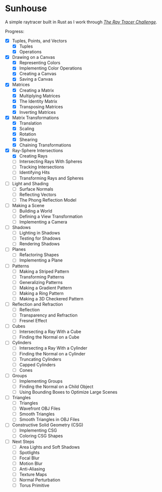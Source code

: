 # Sunhouse

A simple raytracer built in Rust as I work through _[The Ray Tracer Challenge](http://raytracerchallenge.com)_.

Progress:
- [x] Tuples, Points, and Vectors
  - [x] Tuples
  - [x] Operations
- [x] Drawing on a Canvas
  - [x] Representing Colors
  - [x] Implementing Color Operations
  - [x] Creating a Canvas
  - [x] Saving a Canvas
- [x] Matrices
  - [x] Creating a Matrix
  - [x] Multiplying Matrices
  - [x] The Identity Matrix
  - [x] Transposing Matrices
  - [x] Inverting Matrices
- [x] Matrix Transformations
  - [x] Translation
  - [x] Scaling
  - [x] Rotation
  - [x] Shearing
  - [x] Chaining Transformations
- [x] Ray-Sphere Intersections
  - [x] Creating Rays
  - [ ] Intersecting Rays With Spheres
  - [ ] Tracking Intersections
  - [ ] Identifying Hits
  - [ ] Transforming Rays and Spheres
- [ ] Light and Shading
  - [ ] Surface Normals
  - [ ] Reflecting Vectors
  - [ ] The Phong Reflection Model
- [ ] Making a Scene
  - [ ] Building a World
  - [ ] Defining a View Transformation
  - [ ] Implementing a Camera
- [ ] Shadows
  - [ ] Lighting in Shadows
  - [ ] Testing for Shadows
  - [ ] Rendering Shadows
- [ ] Planes
  - [ ] Refactoring Shapes
  - [ ] Implementing a Plane
- [ ] Patterns
  - [ ] Making a Striped Pattern
  - [ ] Transforming Patterns
  - [ ] Generalizing Patterns
  - [ ] Making a Gradient Pattern
  - [ ] Making a Ring Pattern
  - [ ] Making a 3D Checkered Pattern
- [ ] Reflection and Refraction
  - [ ] Reflection
  - [ ] Transparency and Refraction
  - [ ] Fresnel Effect
- [ ] Cubes
  - [ ] Intersecting a Ray With a Cube
  - [ ] Finding the Normal on a Cube
- [ ] Cylinders
  - [ ] Intersecting a Ray With a Cylinder
  - [ ] Finding the Normal on a Cylinder
  - [ ] Truncating Cylinders
  - [ ] Capped Cylinders
  - [ ] Cones
- [ ] Groups
  - [ ] Implementing Groups
  - [ ] Finding the Normal on a Child Object
  - [ ] Using Bounding Boxes to Optimize Large Scenes
- [ ] Triangles
  - [ ] Triangles
  - [ ] Wavefront OBJ Files
  - [ ] Smooth Triangles
  - [ ] Smooth Triangles in OBJ Files
- [ ] Constructive Solid Geometry (CSG)
  - [ ] Implementing CSG
  - [ ] Coloring CSG Shapes
- [ ] Next Steps
  - [ ] Area Lights and Soft Shadows
  - [ ] Spotlights
  - [ ] Focal Blur
  - [ ] Motion Blur
  - [ ] Anti-Aliasing
  - [ ] Texture Maps
  - [ ] Normal Perturbation
  - [ ] Torus Primitive